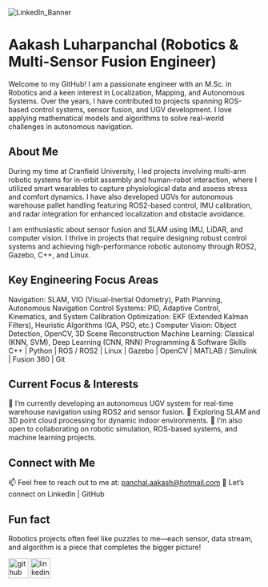 ![LinkedIn_Banner](https://github.com/user-attachments/assets/b00dcedc-5f64-4166-b088-901736dc74a6)
 
 # Aakash Luharpanchal (Robotics & Multi-Sensor Fusion Engineer)

Welcome to my GitHub! I am a passionate engineer with an M.Sc. in Robotics and a keen interest in Localization, Mapping, and Autonomous Systems. Over the years, I have contributed to projects spanning ROS-based control systems, sensor fusion, and UGV development. I love applying mathematical models and algorithms to solve real-world challenges in autonomous navigation.

 ## About Me
During my time at Cranfield University, I led projects involving multi-arm robotic systems for in-orbit assembly and human-robot interaction, where I utilized smart wearables to capture physiological data and assess stress and comfort dynamics. I have also developed UGVs for autonomous warehouse pallet handling featuring ROS2-based control, IMU calibration, and radar integration for enhanced localization and obstacle avoidance.

I am enthusiastic about sensor fusion and SLAM using IMU, LiDAR, and computer vision. I thrive in projects that require designing robust control systems and achieving high-performance robotic autonomy through ROS2, Gazebo, C++, and Linux.

## Key Engineering Focus Areas

Navigation: SLAM, VIO (Visual-Inertial Odometry), Path Planning, Autonomous Navigation
Control Systems: PID, Adaptive Control, Kinematics, and System Calibration
Optimization: EKF (Extended Kalman Filters), Heuristic Algorithms (GA, PSO, etc.)
Computer Vision: Object Detection, OpenCV, 3D Scene Reconstruction
Machine Learning: Classical (KNN, SVM), Deep Learning (CNN, RNN)
Programming & Software Skills
C++ | Python | ROS / ROS2 | Linux | Gazebo | OpenCV | MATLAB / Simulink | Fusion 360 | Git

## Current Focus & Interests
🔭 I’m currently developing an autonomous UGV system for real-time warehouse navigation using ROS2 and sensor fusion.
🌱 Exploring SLAM and 3D point cloud processing for dynamic indoor environments.
💬 I’m also open to collaborating on robotic simulation, ROS-based systems, and machine learning projects.

## Connect with Me
📫 Feel free to reach out to me at: panchal.aakash@hotmail.com
👔 Let’s connect on LinkedIn | GitHub

## Fun fact 
Robotics projects often feel like puzzles to me—each sensor, data stream, and algorithm is a piece that completes the bigger picture!

[<img src='https://cdn.jsdelivr.net/npm/simple-icons@3.0.1/icons/github.svg' alt='github' height='40'>](https://github.com/Aakashluharpanchal)  [<img src='https://cdn.jsdelivr.net/npm/simple-icons@3.0.1/icons/linkedin.svg' alt='linkedin' height='40'>](https://www.linkedin.com/in/luharpanchal/)  
